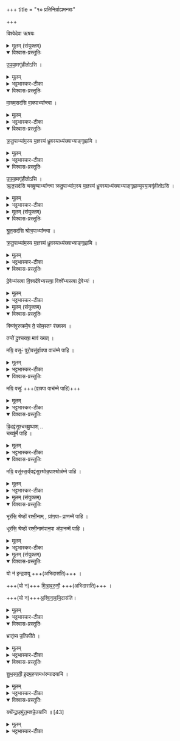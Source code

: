+++
title = "१० प्रतिनिर्ग्राह्यमन्त्राः"

+++

विश्वेदेवा ऋषयः  

<details><summary>मूलम् (संयुक्तम्)</summary>

उ॒प॒या॒मगृ॑हीतोऽसि वाख्ष॒सद॑सि वा॒क्पाभ्या᳚न्त्वा क्रतु॒पाभ्या॑म॒स्य य॒ज्ञस्य॑ ध्रु॒वस्याध्य॑ख्षाभ्याङ्गृह्णाम्युपया॒मगृ॑हीतोऽस्यृत॒सद॑सि चख्षु॒ष्पाभ्या᳚न्त्वा क्रतु॒पाभ्या॑म॒स्य य॒ज्ञस्य॑ ध्रु॒वस्याध्य॑ख्षाभ्याङ्गृह्णाम्युपया॒मगृ॑हीतोऽसि
</details>

<details open><summary>विश्वास-प्रस्तुतिः</summary>

उ॒प॒या॒मगृ॑हीतोऽसि ।   
</details>

<details><summary>मूलम्</summary>

उ॒प॒या॒मगृ॑हीतोऽसि ।   
</details>

<details><summary>भट्टभास्कर-टीका</summary>

1द्विदेवत्यानां प्रतिनिर्ग्रह्यग्रहणमन्त्राः क्रमेण । ऐन्द्रवायवस्य - उपयामगृहीत इति ॥ 'इयं वा उपयामः' इत्युक्तं, तयैव गृहीतोसि ।
</details>

<details open><summary>विश्वास-प्रस्तुतिः</summary>

वा॒ख्ष॒सद॑सि वा॒क्पाभ्या᳚न्त्वा ।  
</details>

<details><summary>मूलम्</summary>

वा॒ख्ष॒सद॑सि वा॒क्पाभ्या᳚न्त्वा ।  
</details>

<details><summary>भट्टभास्कर-टीका</summary>

वाक्षसदसि वाक् क्षियति निवस्यत्यनयोरिति वाक्षौ इन्द्रवायू, तयोर्ग्रहो वाक्षः । यथोक्तां - 'वाग्वा ऐन्द्रवायवः' इति । छान्दसो डः । तद्ग्रहं सीदतीति वाक्षसत् । यद्वा - 'वचिपचिभ्यो डश्च' इति वचेरसुन्, णाविति तत्रानुवर्तते वाक्षो वागिन्द्रियं तत्र सीदतीति वाक्षसत्, बर्हिषदादिवत्सलोपः ।
</details>

<details open><summary>विश्वास-प्रस्तुतिः</summary>

क्र॒तु॒पाभ्या॑म॒स्य  य॒ज्ञस्य॑ ध्रु॒वस्याध्य॑ख्षाभ्याङ्गृह्णामि ।
</details>

<details><summary>मूलम्</summary>

क्र॒तु॒पाभ्या॑म॒स्य  य॒ज्ञस्य॑ ध्रु॒वस्याध्य॑ख्षाभ्याङ्गृह्णामि ।
</details>

<details><summary>भट्टभास्कर-टीका</summary>

ईदृशस्त्वमसि, तं त्वां वाक्पाभ्यां वाचः पालयितृर्भ्यां क्रतुपाभ्यां क्रतोर्यज्ञस्य पालयितृभ्यां अस्य यज्ञस्य ध्रुवस्य अविनाशिफलस्य अध्यक्षाभ्यां स्वामिभ्यां इन्द्रवायुभ्यां गृह्णामि ॥
</details>

<details open><summary>विश्वास-प्रस्तुतिः</summary>

उ॒प॒या॒मगृ॑हीतोऽसि ।   
ऋ॒त॒सद॑सि चख्षु॒ष्पाभ्या᳚न्त्वा क्रतु॒पाभ्या॑म॒स्य य॒ज्ञस्य॑ ध्रु॒वस्याध्य॑ख्षाभ्याङ्गृह्णाम्युपया॒मगृ॑हीतोऽसि ।  
</details>

<details><summary>मूलम्</summary>

उ॒प॒या॒मगृ॑हीतोऽसि ।   
ऋ॒त॒सद॑सि चख्षु॒ष्पाभ्या᳚न्त्वा क्रतु॒पाभ्या॑म॒स्य य॒ज्ञस्य॑ ध्रु॒वस्याध्य॑ख्षाभ्याङ्गृह्णाम्युपया॒मगृ॑हीतोऽसि ।  
</details>

<details><summary>भट्टभास्कर-टीका</summary>

2मैत्रावरुणस्य - ऋतं सत्यं, 'चक्षुर्वै सत्यम्' 'चक्षुर्मैत्रावरुणः' इति चोक्तम् । मित्रावरुणाभ्यां गृह्णामि । गतमन्यत् ॥
</details>

<details><summary>मूलम् (संयुक्तम्)</summary>

श्रुत॒सद॑सि श्रोत्र॒पाभ्या᳚न्त्वा क्रतु॒पाभ्या॑म॒स्य य॒ज्ञस्य॑ ध्रु॒वस्याध्य॑ख्षाभ्याङ्गृह्णामि
</details>

<details open><summary>विश्वास-प्रस्तुतिः</summary>

श्रु॒त॒सद॑सि  श्रोत्र॒पाभ्या᳚न्त्वा ।   

क्र॒तु॒पाभ्या॑म॒स्य य॒ज्ञस्य॑ ध्रु॒वस्याध्य॑ख्षाभ्याङ्गृह्णामि ।  
</details>

<details><summary>मूलम्</summary>

श्रु॒त॒सद॑सि  श्रोत्र॒पाभ्या᳚न्त्वा ।   

क्र॒तु॒पाभ्या॑म॒स्य य॒ज्ञस्य॑ ध्रु॒वस्याध्य॑ख्षाभ्याङ्गृह्णामि ।  
</details>

<details><summary>भट्टभास्कर-टीका</summary>

3आश्विनस्य - श्रुतं श्रवणम् । 'श्रोत्रमाश्विनः' इत्युक्तम् । ताभ्यामश्विभ्यां गृह्णामीति ॥
</details>

<details open><summary>विश्वास-प्रस्तुतिः</summary>

दे॒वेभ्य॑स्त्वा वि॒श्वदे॑वेभ्यस्त्वा॒ विश्वे᳚भ्यस्त्वा दे॒वेभ्यः॑ ।  
</details>

<details><summary>मूलम्</summary>

दे॒वेभ्य॑स्त्वा वि॒श्वदे॑वेभ्यस्त्वा॒ विश्वे᳚भ्यस्त्वा दे॒वेभ्यः॑ ।  
</details>

<details><summary>भट्टभास्कर-टीका</summary>

4-6अथ द्विदेवत्यशेषाणामादित्यस्थाल्यामवनयनमन्त्राः क्रमेण - देवेभ्य इत्यादयः ॥ देवाः एकत्र इतरत्र विश्वेदेवाख्यो गणः, अपरत्र सर्वे देवाः ॥
</details>

<details><summary>मूलम् (संयुक्तम्)</summary>

विष्ण॑वुरुक्रमै॒ष ते॒ सोम॒स्तꣳ र॑ख्षस्व [42] तन्ते॑ दु॒श्चख्षा॒ माव॑ ख्य॒त्मयि॒ वसुᳶ॑ पुरो॒वसु॑र्वा॒क्पा वाच॑म्मे पाहि
</details>

<details open><summary>विश्वास-प्रस्तुतिः</summary>

विष्ण॑वुरुक्रमै॒ष ते॒ सोम॒स्तꣳ र॑ख्षस्व ।  

तन्ते॑ दु॒श्चख्षा॒ माव॑ ख्यत् ।  

मयि॒ वसुᳶ॑ पुरो॒वसु॑र्वा॒क्पा वाच॑म्मे पाहि  ।
</details>

<details><summary>मूलम्</summary>

विष्ण॑वुरुक्रमै॒ष ते॒ सोम॒स्तꣳ र॑ख्षस्व ।  

तन्ते॑ दु॒श्चख्षा॒ माव॑ ख्यत् ।  

मयि॒ वसुᳶ॑ पुरो॒वसु॑र्वा॒क्पा वाच॑म्मे पाहि  ।
</details>

<details><summary>भट्टभास्कर-टीका</summary>

7आदित्यस्थाल्यामपिधानमन्त्रः - विष्णविति ॥ हे विष्णो उरुक्रम महाविक्रम एष ते तव सोमः । त्वमस्य गोपयिता, तस्मात्तं रक्षस्व तं ते त्वदीयं सोमं दुश्चक्षाः पापदृष्टिः माऽवख्यत् मा द्राक्षीत् । 'अस्यतिवक्तिख्यातिभ्योङ्' । दुंष्टं चष्ट इति 'गतिकारकयोरपि' इत्यसुन्, पूर्वपदप्रकृतिस्वरस्य पाक्षिकत्वात्कृदुत्तरपदप्रकृतिस्वरत्वम् ॥
</details>

<details open><summary>विश्वास-प्रस्तुतिः</summary>

मयि॒ वसुः॑  +++(वा॒क्पा वाच॑म्मे पाहि)+++
</details>

<details><summary>मूलम्</summary>

मयि॒ वसुः॑  +++(वा॒क्पा वाच॑म्मे पाहि)+++
</details>

<details><summary>भट्टभास्कर-टीका</summary>

8त्रयाणां भक्षणमन्त्राः - मयीत्यादि ॥ मयि वर्तते वसुः धनं सोमाख्यं पुरोवसुः पुरस्कृतेतरसमस्तधनः । यद्वा - पुरस्ताद्वासयिता प्राणादीनां पुरस्सरः । स त्वं वाक्पाः वाचः पालयिता मे मम वाचं पाहि रक्षय । एवमुत्तरयोरपि ॥
</details>

<details open><summary>विश्वास-प्रस्तुतिः</summary>

वि॒दद्व॑सुश्चख्षु॒ष्पाश् ..  
चख्षु॑र्मे पाहि ।  
</details>

<details><summary>मूलम्</summary>

वि॒दद्व॑सुश्चख्षु॒ष्पाश् ..  
चख्षु॑र्मे पाहि ।  
</details>

<details><summary>भट्टभास्कर-टीका</summary>

9विदद्वसुः भजमानवसुः । विन्दतेः छान्दसो नुमभावः । कर्मणि वा लिटि यगात्मनेपदाभावश्छान्दसः ॥
</details>

<details open><summary>विश्वास-प्रस्तुतिः</summary>

मयि॒ वसु॑स्स॒य्ँयद्व॑सुश्श्रोत्र॒पाश्श्रोत्र॑म्मे पाहि ।
</details>

<details><summary>मूलम्</summary>

मयि॒ वसु॑स्स॒य्ँयद्व॑सुश्श्रोत्र॒पाश्श्रोत्र॑म्मे पाहि ।
</details>

<details><summary>भट्टभास्कर-टीका</summary>

10संयद्वसुः संगच्छद्वसुः ॥
</details>

<details><summary>मूलम् (संयुक्तम्)</summary>

भूर॑सि॒ श्रेष्ठो॑ रश्मी॒नाम्प्रा॑ण॒पाᳶ प्रा॒णम्मे॑ पाहि॒ धूर॑सि॒ श्रेष्ठो॑ रश्मी॒नाम॑पान॒पा अ॑पा॒नम्मे॑ पाहि
</details>

<details open><summary>विश्वास-प्रस्तुतिः</summary>

भूर॑सि॒ श्रेष्ठो॑ रश्मी॒नाम् , प्रा॑ण॒पाᳶ प्रा॒णम्मे॑ पाहि ।  

धूर॑सि॒ श्रेष्ठो॑ रश्मी॒नाम॑पान॒पा अ॑पा॒नम्मे॑ पाहि ।  
</details>

<details><summary>मूलम्</summary>

भूर॑सि॒ श्रेष्ठो॑ रश्मी॒नाम् , प्रा॑ण॒पाᳶ प्रा॒णम्मे॑ पाहि ।  

धूर॑सि॒ श्रेष्ठो॑ रश्मी॒नाम॑पान॒पा अ॑पा॒नम्मे॑ पाहि ।  
</details>

<details><summary>भट्टभास्कर-टीका</summary>

11-12उपांश्वन्तर्यामयोरनुमन्त्रणमन्त्रः - भूरिति ग्रहात्मा सोम उच्यते । भावयिता सुखानामसि । धूः हिंसिता दुःखानामसि ॥
</details>

<details><summary>मूलम् (संयुक्तम्)</summary>

यो न॑ इन्द्रवायू मित्रावरुणावश्विनावभि॒दास॑ति॒ भ्रातृ॑व्य उ॒त्पिपी॑ते शुभस्पती इ॒दम॒हन्तमध॑रम्पादयामि॒ यथे᳚न्द्रा॒हमु॑त्त॒मश्चे॒तया॑नि ॥
</details>

<details open><summary>विश्वास-प्रस्तुतिः</summary>

यो न॑ इन्द्रवायू +++(अभिदासति)+++ ।  

+++(यो न)+++ मि॒त्रा॒व॒रु॒णौ॒  +++(अभिदासति)+++ ।  

+++(यो न)+++अ॒श्वि॒ना॒व॒भि॒दास॑ति।  
</details>

<details><summary>मूलम्</summary>

यो न॑ इन्द्रवायू +++(अभिदासति)+++ ।  

+++(यो न)+++ मि॒त्रा॒व॒रु॒णौ॒  +++(अभिदासति)+++ ।  

+++(यो न)+++अ॒श्वि॒ना॒व॒भि॒दास॑ति।  
</details>

<details><summary>भट्टभास्कर-टीका</summary>

13-15द्विदेवत्यानां होममन्त्राः क्रमेण - यो न इति तिस्रो जगत्यः । त्रिष्टुब्वा तृतीया । तत्र त्रयाणां देवतापदानां भेदेन शेष इतरः । तेन 'यो न इन्द्रवायू अभिदासति' इति प्रथमा । 'यो नो मित्रावरुणावभिदासति' इति द्वितीया । 'यो न अश्विनावभिदासति' इति तृतीया । तत्र प्रथमा ॥ हे इन्द्रवायू यो नः अभिदासति हिनस्ति । दासृ दाने, अभिपूर्वो साकर्मा । यद्वा - दसु अपक्षये, व्यत्ययेन शप्, स्वरविकारश्छान्दसः ।
</details>

<details open><summary>विश्वास-प्रस्तुतिः</summary>

भ्रातृ॑व्य उ॒त्पिपी॑ते ।  
</details>

<details><summary>मूलम्</summary>

भ्रातृ॑व्य उ॒त्पिपी॑ते ।  
</details>

<details><summary>भट्टभास्कर-टीका</summary>

भ्रातृव्यश्शत्रुः । 'व्यन्सपत्ने' । उत्पिपीते उत्क्रम्यामार्गेण सोमं पिबति । पीङ् पाने दैवादिकः, 'बहुलं छन्दसि' इति शपश्श्लुः । पिबतेरेव वा पूर्ववत् श्लुः, व्यत्ययेनात्मनेपदम्, 'ईहल्यघोः' इतीत्वम्, 'बहुलं छन्दसि' इत्यभ्यासस्येत्वम्, 'अभ्यस्तानामादिः' इत्याद्युदात्तत्वं अनजादावपि व्यत्ययेन ।
</details>

<details open><summary>विश्वास-प्रस्तुतिः</summary>

शु॒भ॒स्प॒ती॒ इ॒दम॒हन्तमध॑रम्पादयामि ।  
</details>

<details><summary>मूलम्</summary>

शु॒भ॒स्प॒ती॒ इ॒दम॒हन्तमध॑रम्पादयामि ।  
</details>

<details><summary>भट्टभास्कर-टीका</summary>

शुभस्पती शुभस्य कर्मणः पालयिता । क्विबन्तात् षष्ठी, 'षष्ठ्याः पतिपुत्र' इति सत्वम्, छान्दसष्षष्ठ्या अलुक् । इदमिति क्रियाविशेषणम् । तं भ्रातृव्यं अधरं पादयामि अपकृष्टतां नयामि यथाकृते अहमुत्तम उद्गततमश्चेतयानि जानाम्यात्मानं हे इन्द्र । यद्वा - यथा अधरं पादयामि तथा हे इन्द्र त्वमपि कुरु, अहमुत्तमश्चेतयानि चेतयिता भूयासमिति प्रार्थयते । एवमुत्तरयोरपि द्रष्टव्यम् ।
</details>

<details open><summary>विश्वास-प्रस्तुतिः</summary>

यथे᳚न्द्रा॒हमु॑त्त॒मश्चे॒तया॑नि ॥ [43]  
</details>

<details><summary>मूलम्</summary>

यथे᳚न्द्रा॒हमु॑त्त॒मश्चे॒तया॑नि ॥ [43]  
</details>

<details><summary>भट्टभास्कर-टीका</summary>

उत्तमशब्द उत्सादित्वादन्तोदात्तः ॥


इति तृतीये द्वितीये दशमोनुवाकः ॥  
</details>
